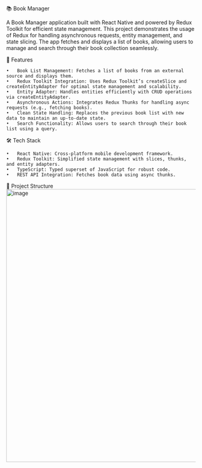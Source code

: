 📚 Book Manager

A Book Manager application built with React Native and powered by Redux Toolkit for efficient state management. 
This project demonstrates the usage of Redux for handling asynchronous requests, 
entity management, and state slicing. The app fetches and displays a list of books, 
allowing users to manage and search through their book collection seamlessly.

🚀 Features

	•	Book List Management: Fetches a list of books from an external source and displays them.
	•	Redux Toolkit Integration: Uses Redux Toolkit’s createSlice and createEntityAdapter for optimal state management and scalability.
	•	Entity Adapter: Handles entities efficiently with CRUD operations via createEntityAdapter.
	•	Asynchronous Actions: Integrates Redux Thunks for handling async requests (e.g., fetching books).
	•	Clean State Handling: Replaces the previous book list with new data to maintain an up-to-date state.
	•	Search Functionality: Allows users to search through their book list using a query.

🛠️ Tech Stack

	•	React Native: Cross-platform mobile development framework.
	•	Redux Toolkit: Simplified state management with slices, thunks, and entity adapters.
	•	TypeScript: Typed superset of JavaScript for robust code.
	•	REST API Integration: Fetches book data using async thunks.

🔨 Project Structure
<img width="724" alt="image" src="https://github.com/user-attachments/assets/df8fdbc1-ee7c-4067-b4b6-ee84d192b3b6">

